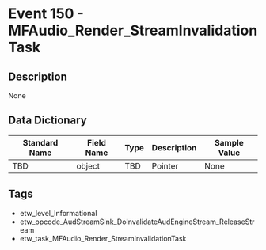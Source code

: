 # Event 150 - MFAudio_Render_StreamInvalidationTask

## Description
None

## Data Dictionary
|Standard Name|Field Name|Type|Description|Sample Value|
|---|---|---|---|---|
|TBD|object|TBD|Pointer|None|None|

## Tags
* etw_level_Informational
* etw_opcode_AudStreamSink_DoInvalidateAudEngineStream_ReleaseStream
* etw_task_MFAudio_Render_StreamInvalidationTask
